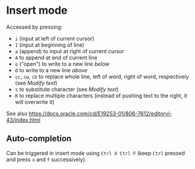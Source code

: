 # Insert mode 

Accessed by pressing:
- `i` (input at left of current cursor)
- `I` (input at beginning of line)
- `a` (append) to input at right of current cursor
- `A` to append at end of current line
- `o` ("open") to write to a new line *below*
- `O` to write to a new line *above*
- `cc`, `cw`, `cb` to replace whole line, left of word, right of word, respectively (see *Modify text*)
- `s` to substitute character (see *Modify text*)
- `R` to replace multiple characters (instead of pushing text to the right, it will overwrite it)

See also
https://docs.oracle.com/cd/E19253-01/806-7612/editorvi-43/index.html


## Auto-completion

Can be triggered in insert mode using `Ctrl X Ctrl F`
(keep `Ctrl` pressed and press `x` and `f` successively).

